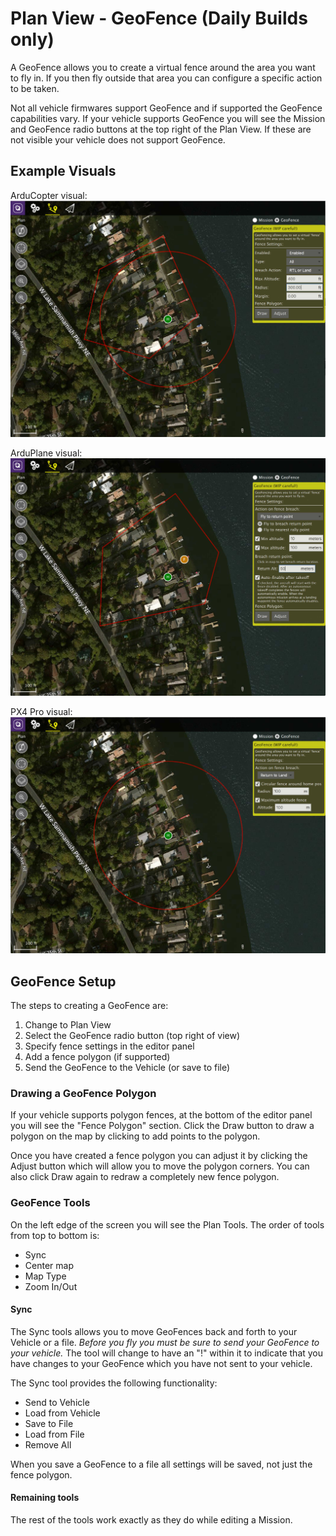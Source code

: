 # Plan View - GeoFence (Daily Builds only)
A GeoFence allows you to create a virtual fence around the area you want to fly in. If you then fly outside that area you can configure a specific action to be taken. 

Not all vehicle firmwares support GeoFence and if supported the GeoFence capabilities vary. If your vehicle supports GeoFence you will see the Mission and GeoFence radio buttons at the top right of the Plan View. If these are not visible your vehicle does not support GeoFence.

## Example Visuals
ArduCopter visual:
![](GeoFence.APM.Copter.jpg)

ArduPlane visual:
![](GeoFence.APM.Plane.jpg)

PX4 Pro visual:
![](GeoFence.PX4.jpg)

## GeoFence Setup
The steps to creating a GeoFence are:

1. Change to Plan View
2. Select the GeoFence radio button (top right of view)
3. Specify fence settings in the editor panel
4. Add a fence polygon (if supported)
5. Send the GeoFence to the Vehicle (or save to file)

### Drawing a GeoFence Polygon
If your vehicle supports polygon fences, at the bottom of the editor panel you will see the "Fence Polygon" section. Click the Draw button to draw a polygon on the map by clicking to add points to the polygon.

Once you have created a fence polygon you can adjust it by clicking the Adjust button which will allow you to move the polygon corners. You can also click Draw again to redraw a completely new fence polygon.

### GeoFence Tools
On the left edge of the screen you will see the Plan Tools. The order of tools from top to bottom is:

* Sync
* Center map
* Map Type
* Zoom In/Out

#### Sync
The Sync tools allows you to move GeoFences back and forth to your Vehicle or a file. *Before you fly you must be sure to send your GeoFence to your vehicle.* The tool will change to have an "!" within it to indicate that you have changes to your GeoFence which you have not sent to your vehicle. 

The Sync tool provides the following functionality:

* Send to Vehicle
* Load from Vehicle
* Save to File
* Load from File
* Remove All

When you save a GeoFence to a file all settings will be saved, not just the fence polygon. 

#### Remaining tools
The rest of the tools work exactly as they do while editing a Mission.
